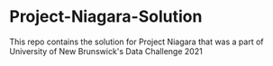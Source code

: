 # Project-Niagara-Solution
This repo contains the solution for Project Niagara that was a part of University of New Brunswick's Data Challenge 2021
